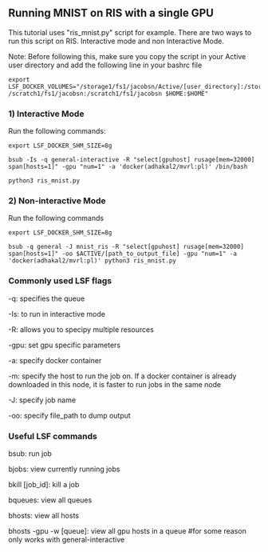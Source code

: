 ## Running MNIST on RIS with a single GPU

This tutorial uses "ris_mnist.py" script for example. 
There are two ways to run this script on RIS. Interactive mode and non Interactive Mode.


Note: Before following this, make sure you copy the script in your Active user directory and add the following line in your bashrc file
```
export LSF_DOCKER_VOLUMES="/storage1/fs1/jacobsn/Active/[user_directory]:/storage1/fs1/jacobsn/Active/[user_directory] /scratch1/fs1/jacobsn:/scratch1/fs1/jacobsn $HOME:$HOME"
```

### 1) Interactive Mode
Run the following commands:
```
export LSF_DOCKER_SHM_SIZE=8g

bsub -Is -q general-interactive -R "select[gpuhost] rusage[mem=32000] span[hosts=1]" -gpu "num=1" -a 'docker(adhakal2/mvrl:pl)' /bin/bash

python3 ris_mnist.py
```

### 2) Non-interactive Mode
Run the following commands

```
export LSF_DOCKER_SHM_SIZE=8g

bsub -q general -J mnist_ris -R "select[gpuhost] rusage[mem=32000] span[hosts=1]" -oo $ACTIVE/[path_to_output_file] -gpu "num=1" -a 'docker(adhakal2/mvrl:pl)' python3 ris_mnist.py
```

### Commonly used LSF flags
-q: specifies the queue
 
-Is: to run in interactive mode

-R: allows you to specipy multiple resources

-gpu: set gpu specific parameters

-a: specify docker container

-m: specify the host to run the job on. If a docker container is already downloaded in this node, it is faster to run jobs in the same node

-J: specify job name

-oo: specify file_path to dump output

### Useful LSF commands
bsub: run job

bjobs: view currently running jobs

bkill [job_id]: kill a job

bqueues: view all queues

bhosts: view all hosts

bhosts -gpu -w [queue]: view all gpu hosts in a queue #for some reason only works with general-interactive


